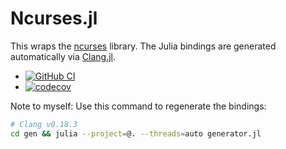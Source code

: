 # Ncurses.jl

This wraps the [ncurses](https://invisible-island.net/ncurses/)
library. The Julia bindings are generated automatically via
[Clang.jl](https://github.com/JuliaInterop/Clang.jl).

* [![GitHub
  CI](https://github.com/eschnett/Ncurses.jl/workflows/CI/badge.svg)](https://github.com/eschnett/Ncurses.jl/actions)
* [![codecov](https://codecov.io/gh/eschnett/Ncurses.jl/graph/badge.svg?token=VGMG5U8M41)](https://codecov.io/gh/eschnett/Ncurses.jl)

Note to myself: Use this command to regenerate the bindings:
```sh
# Clang v0.18.3
cd gen && julia --project=@. --threads=auto generator.jl
```
